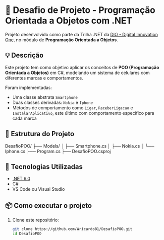 # 📱 Desafio de Projeto - Programação Orientada a Objetos com .NET

Projeto desenvolvido como parte da Trilha .NET da [DIO - Digital Innovation One](https://www.dio.me), no módulo de **Programação Orientada a Objetos**.

## 💡 Descrição

Este projeto tem como objetivo aplicar os conceitos de **POO (Programação Orientada a Objetos)** em C#, modelando um sistema de celulares com diferentes marcas e comportamentos.

Foram implementadas:
- Uma classe abstrata `Smartphone`
- Duas classes derivadas: `Nokia` e `Iphone`
- Métodos de comportamento como `Ligar`, `ReceberLigacao` e `InstalarAplicativo`, este último com comportamento específico para cada marca

## 🧱 Estrutura do Projeto

DesafioPOO/
├── Models/
│ ├── Smartphone.cs
│ ├── Nokia.cs
│ └── Iphone.cs
├── Program.cs
├── DesafioPOO.csproj


## 🚀 Tecnologias Utilizadas

- [.NET 6.0](https://dotnet.microsoft.com/en-us/download/dotnet/6.0)
- C#
- VS Code ou Visual Studio

## 📦 Como executar o projeto

1. Clone este repositório:
   ```bash
   git clone https://github.com/Wricardo81/DesafioPOO.git
   cd DesafioPOO

